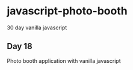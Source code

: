 # javascript-photo-booth

30 day vanilla javascript

## Day 18

Photo booth application with vanilla javascript

